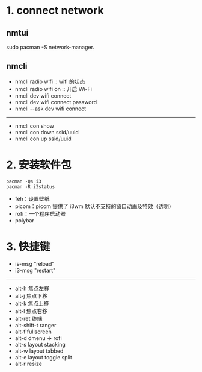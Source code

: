 # 1. connect network

## nmtui

sudo pacman -S network-manager.

## nmcli

- nmcli radio wifi :: wifi 的状态
- nmcli radio wifi on :: 开启 Wi-Fi
- nmcli dev wifi connect <network-ssid>
- nmcli dev wifi connect <network-ssid> password <network-password>
- nmcli --ask dev wifi connect <network-ssid>

-----

- nmcli con show
- nmcli con down ssid/uuid
- nmcli con up ssid/uuid


# 2. 安装软件包

```
pacman -Qs i3
pacman -R i3status
```

- feh：设置壁纸
- picom：picom 提供了 i3wm 默认不支持的窗口动画及特效（透明）
- rofi：一个程序启动器
- polybar

# 3. 快捷键

- is-msg "reload"
- i3-msg "restart"

-----

- alt-h 焦点左移
- alt-j 焦点下移
- alt-k 焦点上移
- alt-l 焦点右移
- alt-ret 终端
- alt-shift-t ranger
- alt-f fullscreen
- alt-d dmenu -> rofi
- alt-s layout stacking
- alt-w layout tabbed
- alt-e layout toggle split
- alt-r resize

